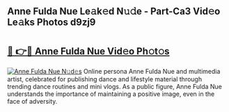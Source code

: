 ## Anne Fulda Nue Le𝚊k𝚎d N𝚞𝚍e - Part-Ca3 Vid𝚎o Le𝚊ks Photos d9zj9

# <h2><a href="http://fb7xagy.evod.top/?m=Anne+Fulda+Nue">🔗 👉🔴 Anne Fulda Nue Vid𝚎o Ph𝚘t𝚘s</a></h2>

[![Anne Fulda Nue N𝚞d𝚎s](https://i.imgur.com/8V9OHl7.gif)](http://fb7xagy.evod.top/?m=Anne+Fulda+Nue)
Online persona Anne Fulda Nue and multimedia artist, celebrated for publishing dance and lifestyle material through trending dance routines and mini vlogs. As a public figure, Anne Fulda Nue understands the importance of maintaining a positive image, even in the face of adversity. 
